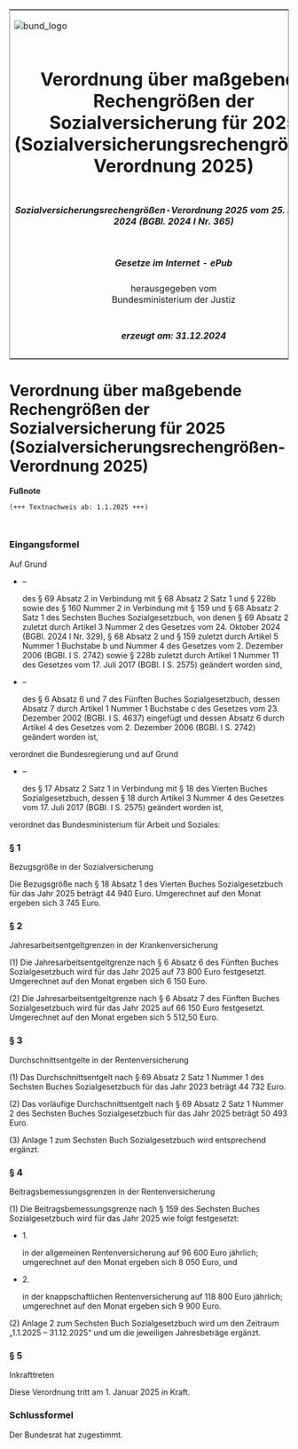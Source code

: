 <span id="DECKBLATT.html"></span>

<table border="0" frame="border" width="100%">

<tr valign="top">

<td align="left">

![bund\_logo](BfJ_2021_Web_de_de.gif)

</td>

<td align="right">

 

</td>

</tr>

<tr align="center" valign="middle">

<td colspan="2">

# Verordnung über maßgebende Rechengrößen der Sozialversicherung für 2025 (Sozialversicherungsrechengrößen-Verordnung 2025)

</td>

</tr>

<tr align="center" valign="middle">

<td colspan="2">

##### Sozialversicherungsrechengrößen-Verordnung 2025 vom 25. November 2024 (BGBl. 2024 I Nr. 365)

</td>

</tr>

<tr align="center" valign="middle">

<td colspan="2">

  
  

##### Gesetze im Internet - ePub  
  
herausgegeben vom  
Bundesministerium der Justiz

</td>

</tr>

<tr align="center" valign="bottom">

<td colspan="2">

  
  

##### erzeugt am: 31.12.2024

</td>

</tr>

</table>

<span id="BJNR16D0A0024.html"></span>

# Verordnung über maßgebende Rechengrößen der Sozialversicherung für 2025 (Sozialversicherungsrechengrößen-Verordnung 2025)

<div>

  
**Fußnote**

<div class="jnhtml">

<div>

<div class="jurAbsatz">

  

``` 
(+++ Textnachweis ab: 1.1.2025 +++)

 
```

</div>

</div>

</div>

</div>

<span id="BJNR16D0A0024BJNE000100000.html"></span>

### Eingangsformel  

<div>

<div class="jnhtml">

<div>

<div class="jurAbsatz">

Auf Grund

  - –
    
    <div>
    
    des § 69 Absatz 2 in Verbindung mit § 68 Absatz 2 Satz 1 und § 228b
    sowie des § 160 Nummer 2 in Verbindung mit § 159 und § 68 Absatz 2
    Satz 1 des Sechsten Buches Sozialgesetzbuch, von denen § 69 Absatz 2
    zuletzt durch Artikel 3 Nummer 2 des Gesetzes vom 24. Oktober 2024
    (BGBl. 2024 I Nr. 329), § 68 Absatz 2 und § 159 zuletzt durch
    Artikel 5 Nummer 1 Buchstabe b und Nummer 4 des Gesetzes vom 2.
    Dezember 2006 (BGBl. I S. 2742) sowie § 228b zuletzt durch Artikel 1
    Nummer 11 des Gesetzes vom 17. Juli 2017 (BGBl. I S. 2575) geändert
    worden sind,
    
    </div>

  - –
    
    <div>
    
    des § 6 Absatz 6 und 7 des Fünften Buches Sozialgesetzbuch, dessen
    Absatz 7 durch Artikel 1 Nummer 1 Buchstabe c des Gesetzes vom 23.
    Dezember 2002 (BGBl. I S. 4637) eingefügt und dessen Absatz 6 durch
    Artikel 4 des Gesetzes vom 2. Dezember 2006 (BGBl. I S. 2742)
    geändert worden ist,
    
    </div>

verordnet die Bundesregierung und auf Grund

  - –
    
    <div>
    
    des § 17 Absatz 2 Satz 1 in Verbindung mit § 18 des Vierten Buches
    Sozialgesetzbuch, dessen § 18 durch Artikel 3 Nummer 4 des Gesetzes
    vom 17. Juli 2017 (BGBl. I S. 2575) geändert worden ist,
    
    </div>

verordnet das Bundesministerium für Arbeit und Soziales:

</div>

</div>

</div>

</div>

<span id="BJNR16D0A0024BJNE000200000.html"></span>

### § 1  
Bezugsgröße in der Sozialversicherung

<div>

<div class="jnhtml">

<div>

<div class="jurAbsatz">

Die Bezugsgröße nach § 18 Absatz 1 des Vierten Buches Sozialgesetzbuch
für das Jahr 2025 beträgt 44 940 Euro. Umgerechnet auf den Monat
ergeben sich 3 745 Euro.

</div>

</div>

</div>

</div>

<span id="BJNR16D0A0024BJNE000300000.html"></span>

### § 2  
Jahresarbeitsentgeltgrenzen in der Krankenversicherung

<div>

<div class="jnhtml">

<div>

<div class="jurAbsatz">

(1) Die Jahresarbeitsentgeltgrenze nach § 6 Absatz 6 des Fünften Buches
Sozialgesetzbuch wird für das Jahr 2025 auf 73 800 Euro festgesetzt.
Umgerechnet auf den Monat ergeben sich 6 150 Euro.

</div>

<div class="jurAbsatz">

(2) Die Jahresarbeitsentgeltgrenze nach § 6 Absatz 7 des Fünften Buches
Sozialgesetzbuch wird für das Jahr 2025 auf 66 150 Euro festgesetzt.
Umgerechnet auf den Monat ergeben sich 5 512,50 Euro.

</div>

</div>

</div>

</div>

<span id="BJNR16D0A0024BJNE000400000.html"></span>

### § 3  
Durchschnittsentgelte in der Rentenversicherung

<div>

<div class="jnhtml">

<div>

<div class="jurAbsatz">

(1) Das Durchschnittsentgelt nach § 69 Absatz 2 Satz 1 Nummer 1 des
Sechsten Buches Sozialgesetzbuch für das Jahr 2023 beträgt 44 732 Euro.

</div>

<div class="jurAbsatz">

(2) Das vorläufige Durchschnittsentgelt nach § 69 Absatz 2 Satz 1 Nummer
2 des Sechsten Buches Sozialgesetzbuch für das Jahr 2025 beträgt 50 493
Euro.

</div>

<div class="jurAbsatz">

(3) Anlage 1 zum Sechsten Buch Sozialgesetzbuch wird entsprechend
ergänzt.

</div>

</div>

</div>

</div>

<span id="BJNR16D0A0024BJNE000500000.html"></span>

### § 4  
Beitragsbemessungsgrenzen in der Rentenversicherung

<div>

<div class="jnhtml">

<div>

<div class="jurAbsatz">

(1) Die Beitragsbemessungsgrenze nach § 159 des Sechsten Buches
Sozialgesetzbuch wird für das Jahr 2025 wie folgt festgesetzt:

  - 1\.
    
    <div>
    
    in der allgemeinen Rentenversicherung auf 96 600 Euro jährlich;
    umgerechnet auf den Monat ergeben sich 8 050 Euro, und
    
    </div>

  - 2\.
    
    <div>
    
    in der knappschaftlichen Rentenversicherung auf 118 800 Euro
    jährlich; umgerechnet auf den Monat ergeben sich 9 900 Euro.
    
    </div>

</div>

<div class="jurAbsatz">

(2) Anlage 2 zum Sechsten Buch Sozialgesetzbuch wird um den Zeitraum
„1.1.2025 – 31.12.2025“ und um die jeweiligen Jahresbeträge ergänzt.

</div>

</div>

</div>

</div>

<span id="BJNR16D0A0024BJNE000600000.html"></span>

### § 5  
Inkrafttreten

<div>

<div class="jnhtml">

<div>

<div class="jurAbsatz">

Diese Verordnung tritt am 1. Januar 2025 in Kraft.

</div>

</div>

</div>

</div>

<span id="BJNR16D0A0024BJNE000700000.html"></span>

### Schlussformel  

<div>

<div class="jnhtml">

<div>

<div class="jurAbsatz">

Der Bundesrat hat zugestimmt.

</div>

</div>

</div>

</div>
